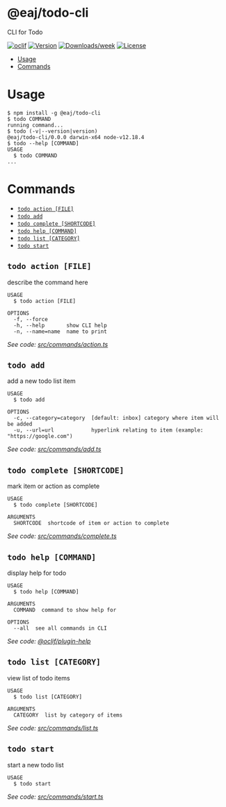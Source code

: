 @eaj/todo-cli
=============

CLI for Todo

[![oclif](https://img.shields.io/badge/cli-oclif-brightgreen.svg)](https://oclif.io)
[![Version](https://img.shields.io/npm/v/@eaj/todo-cli.svg)](https://npmjs.org/package/@eaj/todo-cli)
[![Downloads/week](https://img.shields.io/npm/dw/@eaj/todo-cli.svg)](https://npmjs.org/package/@eaj/todo-cli)
[![License](https://img.shields.io/npm/l/@eaj/todo-cli.svg)](https://github.com/ErikAugust/todo/blob/master/package.json)

<!-- toc -->
* [Usage](#usage)
* [Commands](#commands)
<!-- tocstop -->
# Usage
<!-- usage -->
```sh-session
$ npm install -g @eaj/todo-cli
$ todo COMMAND
running command...
$ todo (-v|--version|version)
@eaj/todo-cli/0.0.0 darwin-x64 node-v12.18.4
$ todo --help [COMMAND]
USAGE
  $ todo COMMAND
...
```
<!-- usagestop -->
# Commands
<!-- commands -->
* [`todo action [FILE]`](#todo-action-file)
* [`todo add`](#todo-add)
* [`todo complete [SHORTCODE]`](#todo-complete-shortcode)
* [`todo help [COMMAND]`](#todo-help-command)
* [`todo list [CATEGORY]`](#todo-list-category)
* [`todo start`](#todo-start)

## `todo action [FILE]`

describe the command here

```
USAGE
  $ todo action [FILE]

OPTIONS
  -f, --force
  -h, --help       show CLI help
  -n, --name=name  name to print
```

_See code: [src/commands/action.ts](https://github.com/ErikAugust/todo/blob/v0.0.0/src/commands/action.ts)_

## `todo add`

add a new todo list item

```
USAGE
  $ todo add

OPTIONS
  -c, --category=category  [default: inbox] category where item will be added
  -u, --url=url            hyperlink relating to item (example: "https://google.com")
```

_See code: [src/commands/add.ts](https://github.com/ErikAugust/todo/blob/v0.0.0/src/commands/add.ts)_

## `todo complete [SHORTCODE]`

mark item or action as complete

```
USAGE
  $ todo complete [SHORTCODE]

ARGUMENTS
  SHORTCODE  shortcode of item or action to complete
```

_See code: [src/commands/complete.ts](https://github.com/ErikAugust/todo/blob/v0.0.0/src/commands/complete.ts)_

## `todo help [COMMAND]`

display help for todo

```
USAGE
  $ todo help [COMMAND]

ARGUMENTS
  COMMAND  command to show help for

OPTIONS
  --all  see all commands in CLI
```

_See code: [@oclif/plugin-help](https://github.com/oclif/plugin-help/blob/v3.2.2/src/commands/help.ts)_

## `todo list [CATEGORY]`

view list of todo items

```
USAGE
  $ todo list [CATEGORY]

ARGUMENTS
  CATEGORY  list by category of items
```

_See code: [src/commands/list.ts](https://github.com/ErikAugust/todo/blob/v0.0.0/src/commands/list.ts)_

## `todo start`

start a new todo list

```
USAGE
  $ todo start
```

_See code: [src/commands/start.ts](https://github.com/ErikAugust/todo/blob/v0.0.0/src/commands/start.ts)_
<!-- commandsstop -->
